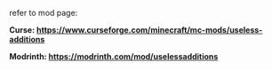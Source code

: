 refer to mod page:


**Curse: https://www.curseforge.com/minecraft/mc-mods/useless-additions**

**Modrinth: https://modrinth.com/mod/uselessadditions**
